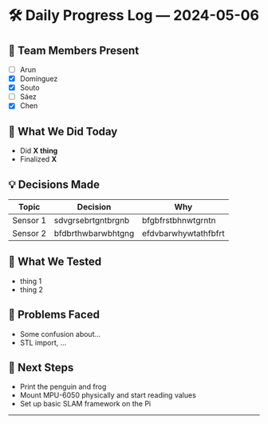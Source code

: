 # 🛠️ Daily Progress Log — 2024-05-06

## 👥 Team Members Present
- [ ] Arun
- [x] Domínguez
- [x] Souto
- [ ] Sáez
- [x] Chen

## 🎯 What We Did Today
- Did **X thing**
- Finalized **X**

## 💡 Decisions Made
| Topic               | Decision                                   | Why                                                  |
|---------------------|--------------------------------------------|------------------------------------------------------|
| Sensor 1            | sdvgrsebrtgntbrgnb                         | bfgbfrstbhnwtgrntn                                   |
| Sensor 2            | bfdbrthwbarwbhtgng                         | efdvbarwhywtathfbfrt                                 |

## 🧪 What We Tested
- thing 1
- thing 2

## 🔧 Problems Faced
- Some confusion about...
- STL import, ...

## 📌 Next Steps
- Print the penguin and frog
- Mount MPU-6050 physically and start reading values
- Set up basic SLAM framework on the Pi

---

